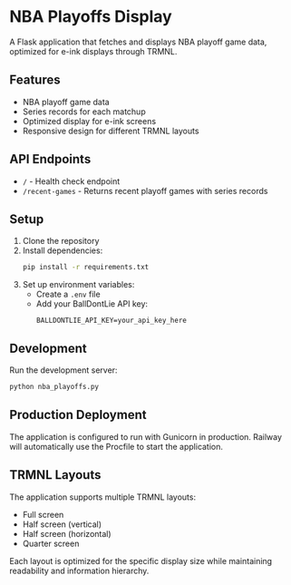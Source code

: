 # NBA Playoffs Display

A Flask application that fetches and displays NBA playoff game data, optimized for e-ink displays through TRMNL.

## Features

- NBA playoff game data
- Series records for each matchup
- Optimized display for e-ink screens
- Responsive design for different TRMNL layouts

## API Endpoints

- `/` - Health check endpoint
- `/recent-games` - Returns recent playoff games with series records

## Setup

1. Clone the repository
2. Install dependencies:
   ```bash
   pip install -r requirements.txt
   ```
3. Set up environment variables:
   - Create a `.env` file
   - Add your BallDontLie API key:
     ```
     BALLDONTLIE_API_KEY=your_api_key_here
     ```

## Development

Run the development server:
```bash
python nba_playoffs.py
```

## Production Deployment

The application is configured to run with Gunicorn in production. Railway will automatically use the Procfile to start the application.

## TRMNL Layouts

The application supports multiple TRMNL layouts:
- Full screen
- Half screen (vertical)
- Half screen (horizontal)
- Quarter screen

Each layout is optimized for the specific display size while maintaining readability and information hierarchy.
